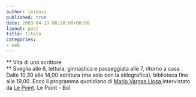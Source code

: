 ```yaml
---
author: leibniz
published: true
date: 2003-04-19 08:28:00+00:00
layout: post
title: Titolo
categories:
- web
---
```


 **   Vita di uno scrittore   
** Sveglia alle 6, lettura, ginnastica e passeggiata alle 7, ritorno a casa  . Dalle 10,30 alle 14,00 scrittura (ma solo con la stilografica), biblioteca fino alle 19,00. Ecco il programma quotidiano di  [   Mario Vargas Llosa ](http://www.ita-bol.com/bol/main.jsp?action=bollibri&tipoContrib=AU&codPers=0000479)intervistato da  [   Le Point](http://www.lepoint.fr/litterature/document.html?did=129190).
Le Point - Bol
